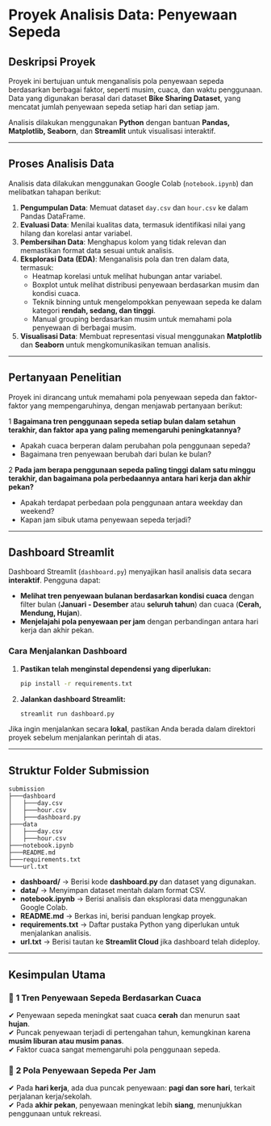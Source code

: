 # Proyek Analisis Data: Penyewaan Sepeda

## Deskripsi Proyek
Proyek ini bertujuan untuk menganalisis pola penyewaan sepeda berdasarkan berbagai faktor, seperti musim, cuaca, dan waktu penggunaan. Data yang digunakan berasal dari dataset **Bike Sharing Dataset**, yang mencatat jumlah penyewaan sepeda setiap hari dan setiap jam.

Analisis dilakukan menggunakan **Python** dengan bantuan **Pandas, Matplotlib, Seaborn**, dan **Streamlit** untuk visualisasi interaktif.

---

## **Proses Analisis Data**
Analisis data dilakukan menggunakan Google Colab (`notebook.ipynb`) dan melibatkan tahapan berikut:

1. **Pengumpulan Data**: Memuat dataset `day.csv` dan `hour.csv` ke dalam Pandas DataFrame.
2. **Evaluasi Data**: Menilai kualitas data, termasuk identifikasi nilai yang hilang dan korelasi antar variabel.
3. **Pembersihan Data**: Menghapus kolom yang tidak relevan dan memastikan format data sesuai untuk analisis.
4. **Eksplorasi Data (EDA)**: Menganalisis pola dan tren dalam data, termasuk:
   - Heatmap korelasi untuk melihat hubungan antar variabel.
   - Boxplot untuk melihat distribusi penyewaan berdasarkan musim dan kondisi cuaca.
   - Teknik binning untuk mengelompokkan penyewaan sepeda ke dalam kategori **rendah, sedang, dan tinggi**.
   - Manual grouping berdasarkan musim untuk memahami pola penyewaan di berbagai musim.
5. **Visualisasi Data**: Membuat representasi visual menggunakan **Matplotlib** dan **Seaborn** untuk mengkomunikasikan temuan analisis.

---

## **Pertanyaan Penelitian**
Proyek ini dirancang untuk memahami pola penyewaan sepeda dan faktor-faktor yang mempengaruhinya, dengan menjawab pertanyaan berikut:

1️ **Bagaimana tren penggunaan sepeda setiap bulan dalam setahun terakhir, dan faktor apa yang paling memengaruhi peningkatannya?**  
   - Apakah cuaca berperan dalam perubahan pola penggunaan sepeda?  
   - Bagaimana tren penyewaan berubah dari bulan ke bulan?  

2️ **Pada jam berapa penggunaan sepeda paling tinggi dalam satu minggu terakhir, dan bagaimana pola perbedaannya antara hari kerja dan akhir pekan?**  
   - Apakah terdapat perbedaan pola penggunaan antara weekday dan weekend?  
   - Kapan jam sibuk utama penyewaan sepeda terjadi?  

---

## **Dashboard Streamlit**
Dashboard Streamlit (`dashboard.py`) menyajikan hasil analisis data secara **interaktif**. Pengguna dapat:

- **Melihat tren penyewaan bulanan berdasarkan kondisi cuaca** dengan filter bulan (**Januari - Desember** atau **seluruh tahun**) dan cuaca (**Cerah, Mendung, Hujan**).  
- **Menjelajahi pola penyewaan per jam** dengan perbandingan antara hari kerja dan akhir pekan.

### **Cara Menjalankan Dashboard**
1. **Pastikan telah menginstal dependensi yang diperlukan:**  
   ```bash
   pip install -r requirements.txt
   ```
2. **Jalankan dashboard Streamlit:**  
   ```bash
   streamlit run dashboard.py
   ```

Jika ingin menjalankan secara **lokal**, pastikan Anda berada dalam direktori proyek sebelum menjalankan perintah di atas.

---

## **Struktur Folder Submission**
```
submission
├───dashboard
│   ├───day.csv
│   ├───hour.csv
│   ├───dashboard.py
├───data
│   ├───day.csv
│   ├───hour.csv
├───notebook.ipynb
├───README.md
├───requirements.txt
└───url.txt
```

- **dashboard/** → Berisi kode **dashboard.py** dan dataset yang digunakan.
- **data/** → Menyimpan dataset mentah dalam format CSV.
- **notebook.ipynb** → Berisi analisis dan eksplorasi data menggunakan Google Colab.
- **README.md** → Berkas ini, berisi panduan lengkap proyek.
- **requirements.txt** → Daftar pustaka Python yang diperlukan untuk menjalankan analisis.
- **url.txt** → Berisi tautan ke **Streamlit Cloud** jika dashboard telah dideploy.

---

## **Kesimpulan Utama**
### 🔹 **1️ Tren Penyewaan Sepeda Berdasarkan Cuaca**
✔ Penyewaan sepeda meningkat saat cuaca **cerah** dan menurun saat **hujan**.  
✔ Puncak penyewaan terjadi di pertengahan tahun, kemungkinan karena **musim liburan atau musim panas**.  
✔ Faktor cuaca sangat memengaruhi pola penggunaan sepeda.  

### 🔹 **2️ Pola Penyewaan Sepeda Per Jam**
✔ Pada **hari kerja**, ada dua puncak penyewaan: **pagi dan sore hari**, terkait perjalanan kerja/sekolah.  
✔ Pada **akhir pekan**, penyewaan meningkat lebih **siang**, menunjukkan penggunaan untuk rekreasi.


